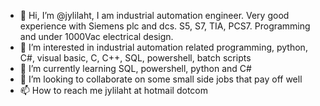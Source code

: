 - 👋 Hi, I’m @jylilaht, I am industrial automation engineer. Very good experience with Siemens plc and dcs. S5, S7, TIA, PCS7. Programming and under 1000Vac electrical design.
- 👀 I’m interested in industrial automation related programming, python, C#, visual basic, C, C++, SQL, powershell, batch scripts
- 🌱 I’m currently learning SQL, powershell, python and C#
- 💞️ I’m looking to collaborate on some small side jobs that pay off well
- 📫 How to reach me jylilaht at hotmail dotcom

<!---
jylilaht/jylilaht is a ✨ special ✨ repository because its `README.md` (this file) appears on your GitHub profile.
You can click the Preview link to take a look at your changes.
--->

